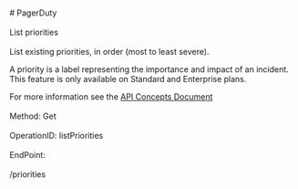 <br>#     PagerDuty</br>
<br>List priorities</br>
<br>List existing priorities, in order (most to least severe).

A priority is a label representing the importance and impact of an incident. This feature is only available on Standard and Enterprise plans.

For more information see the [API Concepts Document](../../docs/CONCEPTS.md#priorities)
</br>
<br>Method: Get</br>
<br>OperationID: listPriorities</br>
<br>EndPoint:</br>
<br>/priorities</br>
